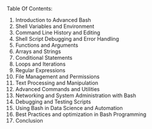 Table Of Contents:

1. Introduction to Advanced Bash
2. Shell Variables and Environment
3. Command Line History and Editing
4. Shell Script Debugging and Error Handling
5. Functions and Arguments
6. Arrays and Strings
7. Conditional Statements
8. Loops and Iterations
9. Regular Expressions
10. File Management and Permissions
11. Text Processing and Manipulation
12. Advanced Commands and Utilities
13. Networking and System Administration with Bash
14. Debugging and Testing Scripts
15. Using Bash in Data Science and Automation
16. Best Practices and optimization in Bash Programming
17. Conclusion